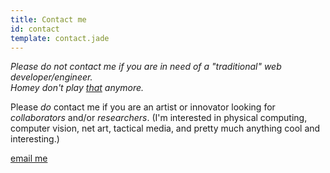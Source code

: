 ```yaml
---
title: Contact me
id: contact
template: contact.jade
---
```


*Please do not contact me if you are in need of a "traditional" web developer/engineer.<br />
    Homey don't play <a href="http://web.archive.org/web/20100215134843/http://jessefulton.com/portfolio/index/category/type/web-development">that</a> anymore.*


Please _do_ contact me if you are an artist or innovator looking for *collaborators* and/or *researchers*. (I'm interested in physical computing, computer vision, net art, tactical media, and pretty much anything cool and interesting.)

<p class="emailcaptcha"><a href="http://www.google.com/recaptcha/mailhide/d?k=01aYxFPWtuAKCOp9PE2ZwnuA==&amp;c=tffQd1_HmEeNZW9FtjAzBum7SyX5nK-FMswbWQEQBh8=" onclick="window.open('http://www.google.com/recaptcha/mailhide/d?k\07501aYxFPWtuAKCOp9PE2ZwnuA\75\75\46c\75tffQd1_HmEeNZW9FtjAzBum7SyX5nK-FMswbWQEQBh8\075', '', 'toolbar=0,scrollbars=0,location=0,statusbar=0,menubar=0,resizable=0,width=500,height=300'); return false;" title="Reveal this e-mail address">email me</a>
</p>
